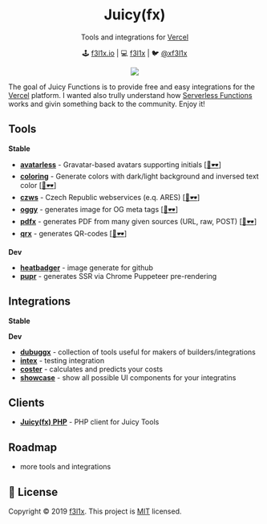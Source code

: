 <h1 align=center>Juicy(fx)</h1>

<p align=center>
Tools and integrations for <a href="https://vercel.com">Vercel</a>
</p>

<p align=center>
🕹 <a href="https://f3l1x.io">f3l1x.io</a> | 💻 <a href="https://github.com/f3l1x">f3l1x</a> | 🐦 <a href="https://twitter.com/xf3l1x">@xf3l1x</a>
</p>

<p align=center>
    <a href="https://github.com/juicyfx/juicy/actions"><img src="https://badgen.net/github/checks/juicyfx/juicy/master?style=flat-square"></a>
</p>

The goal of Juicy Functions is to provide free and easy integrations for the [Vercel](https://vercel.com) platform.
I wanted also trully understand how [Serverless Functions](https://vercel.com/docs/v2/serverless-functions/introduction) works
and givin something back to the community. Enjoy it!

## Tools

**Stable**

- [**avatarless**](tools/avatarless) - Gravatar-based avatars supporting initials [[👀🕶](https://avatarless.now.sh)]
- [**coloring**](tools/coloring) - Generate colors with dark/light background and inversed text color [[👀🕶](https://coloring.now.sh)]
- [**czws**](tools/czws) - Czech Republic webservices (e.q. ARES) [[👀🕶](https://czws.jfx.cz)]
- [**oggy**](tools/oggy) - generates image for OG meta tags [[👀🕶](https://oggy.jfx.cz)]
- [**pdfx**](tools/pdfx) - generates PDF from many given sources (URL, raw, POST) [[👀🕶](https://pdfx.jfx.cz)]
- [**qrx**](tools/qrx) - generates QR-codes [[👀🕶](https://qrx.jfx.cz)]

**Dev**

- [**heatbadger**](tools/heatbadger) - image generate for github
- [**pupr**](tools/pupr) - generates SSR via Chrome Puppeteer pre-rendering

## Integrations

**Stable**

**Dev**

- [**dubuggx**](integrations/dubuggx) - collection of tools useful for makers of builders/integrations
- [**intex**](integrations/intex) - testing integration
- [**coster**](integrations/coster) -  calculates and predicts your costs
- [**showcase**](integrations/showcase) -  show all possible UI components for your integratins

## Clients

- [**Juicy(fx) PHP**](client/php) -  PHP client for Juicy Tools

## Roadmap

- more tools and integrations

## 📝 License

Copyright © 2019 [f3l1x](https://github.com/f3l1x).
This project is [MIT](LICENSE) licensed.
